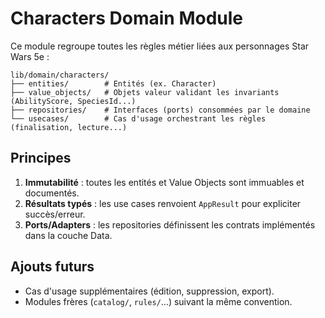 <!--
Fichier : lib/domain/characters/README.md
Rôle : Expliquer la structure du sous-domaine Characters.
Dépendances : Types métier du dossier et AppResult.
Exemple d'usage : Lire avant d'ajouter un nouveau cas d'usage ou VO personnage.
-->

# Characters Domain Module

Ce module regroupe toutes les règles métier liées aux personnages Star Wars 5e :

```
lib/domain/characters/
├── entities/        # Entités (ex. Character)
├── value_objects/   # Objets valeur validant les invariants (AbilityScore, SpeciesId...)
├── repositories/    # Interfaces (ports) consommées par le domaine
└── usecases/        # Cas d'usage orchestrant les règles (finalisation, lecture...)
```

## Principes
1. **Immutabilité** : toutes les entités et Value Objects sont immuables et documentés.
2. **Résultats typés** : les use cases renvoient `AppResult` pour expliciter succès/erreur.
3. **Ports/Adapters** : les repositories définissent les contrats implémentés dans la couche Data.

## Ajouts futurs
- Cas d'usage supplémentaires (édition, suppression, export).
- Modules frères (`catalog/`, `rules/`...) suivant la même convention.

